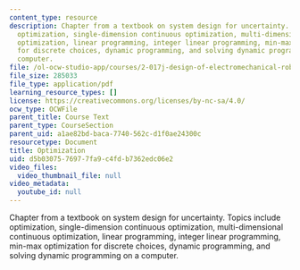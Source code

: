 ```yaml
---
content_type: resource
description: Chapter from a textbook on system design for uncertainty. Topics include
  optimization, single-dimension continuous optimization, multi-dimensional continuous
  optimization, linear programming, integer linear programming, min-max optimization
  for discrete choices, dynamic programming, and solving dynamic programming on a
  computer.
file: /ol-ocw-studio-app/courses/2-017j-design-of-electromechanical-robotic-systems-fall-2009/d5b0307576977fa9c4fdb7362edc06e2_MIT2_017JF09_ch07.pdf
file_size: 285033
file_type: application/pdf
learning_resource_types: []
license: https://creativecommons.org/licenses/by-nc-sa/4.0/
ocw_type: OCWFile
parent_title: Course Text
parent_type: CourseSection
parent_uid: a1ae82bd-baca-7740-562c-d1f0ae24300c
resourcetype: Document
title: Optimization
uid: d5b03075-7697-7fa9-c4fd-b7362edc06e2
video_files:
  video_thumbnail_file: null
video_metadata:
  youtube_id: null
---
```

Chapter from a textbook on system design for uncertainty. Topics include optimization, single-dimension continuous optimization, multi-dimensional continuous optimization, linear programming, integer linear programming, min-max optimization for discrete choices, dynamic programming, and solving dynamic programming on a computer.